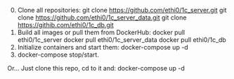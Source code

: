 0. Clone all repositories:
git clone https://github.com/ethi0/1c_server.git
git clone https://github.com/ethi0/1c_server_data.git
git clone https://githib.com/ethi0/1c_db.git
1. Build all images or pull them from DockerHub:
docker pull ethi0/1c_server
docker pull ethi0/1c_server_data
docker pull ethi0/1c_db
2. Initialize containers and start them:
docker-compose up -d
3. docker-compose stop/start.

Or... Just clone this repo, cd to it and:
docker-compose up -d
